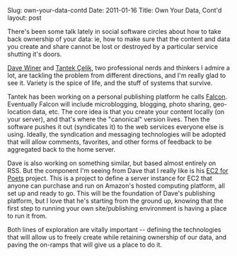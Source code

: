 Slug: own-your-data-contd
Date: 2011-01-16
Title: Own Your Data, Cont'd
layout: post


There's been some talk lately in social software circles about how to take back ownership of your data: ie, how to make sure that the content and data you create and share cannot be lost or destroyed by a particular service shutting it's doors.

[Dave Winer](http://scripting.com) and [Tantek &Ccedil;elik](http://tantek.com), two professional nerds and thinkers I admire a lot, are tackling the problem from different directions, and I'm really glad to see it. Variety is the spice of life, and the stuff of systems that survive.

Tantek has been working on a personal publishing platform he calls [Falcon](http://tantek.pbworks.com/w/page/21743425/Falcon). Eventually Falcon will include microblogging, blogging, photo sharing, geo-location data, etc. The core idea is that you create your content locally (on your server), and that's where the "canonical" version lives. Then the software pushes it out (syndicates it) to the web services everyone else is using. Ideally, the syndication and messaging technologies will be adopted that will allow comments, favorites, and other forms of feedback to be aggregated back to the home server.

Dave is also working on something similar, but based almost entirely on RSS. But the component I'm seeing from Dave that I really like is his [EC2 for Poets](http://scripting.com/stories/2011/01/16/ec2ForPoetsV2.html) project. This is a project to define a server instance for EC2 that anyone can purchase and run on Amazon's hosted computing platform, all set up and ready to go. This will be the foundation of Dave's publishing platform, but I love that he's starting from the ground up, knowing that the first step to running your own site/publishing environment is having a place to run it from.

Both lines of exploration are vitally important -- defining the technologies that will allow us to freely create while retaining ownership of our data, and paving the on-ramps that will give us a place to do it.
